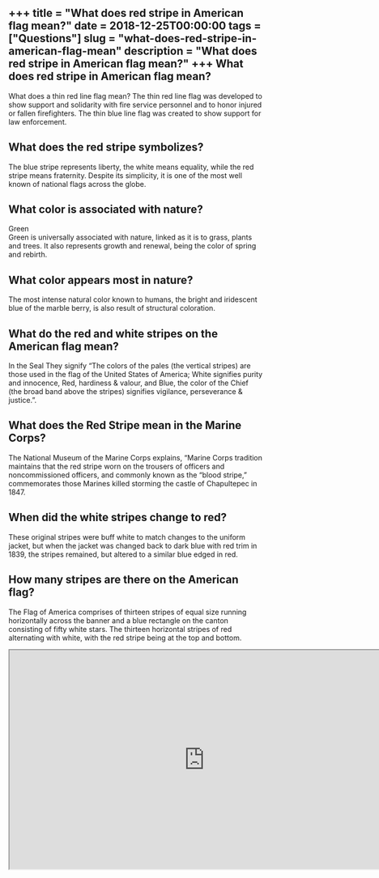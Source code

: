 +++
title = "What does red stripe in American flag mean?"
date = 2018-12-25T00:00:00
tags = ["Questions"]
slug = "what-does-red-stripe-in-american-flag-mean"
description = "What does red stripe in American flag mean?"
+++
What does red stripe in American flag mean?
-------------------------------------------

What does a thin red line flag mean? The thin red line flag was developed to show support and solidarity with fire service personnel and to honor injured or fallen firefighters. The thin blue line flag was created to show support for law enforcement.

What does the red stripe symbolizes?
------------------------------------

The blue stripe represents liberty, the white means equality, while the red stripe means fraternity. Despite its simplicity, it is one of the most well known of national flags across the globe.

What color is associated with nature?
-------------------------------------

Green  
Green is universally associated with nature, linked as it is to grass, plants and trees. It also represents growth and renewal, being the color of spring and rebirth.

What color appears most in nature?
----------------------------------

The most intense natural color known to humans, the bright and iridescent blue of the marble berry, is also result of structural coloration.

What do the red and white stripes on the American flag mean?
------------------------------------------------------------

In the Seal They signify “The colors of the pales (the vertical stripes) are those used in the flag of the United States of America; White signifies purity and innocence, Red, hardiness &amp; valour, and Blue, the color of the Chief (the broad band above the stripes) signifies vigilance, perseverance &amp; justice.”.

What does the Red Stripe mean in the Marine Corps?
--------------------------------------------------

The National Museum of the Marine Corps explains, “Marine Corps tradition maintains that the red stripe worn on the trousers of officers and noncommissioned officers, and commonly known as the “blood stripe,” commemorates those Marines killed storming the castle of Chapultepec in 1847.

When did the white stripes change to red?
-----------------------------------------

These original stripes were buff white to match changes to the uniform jacket, but when the jacket was changed back to dark blue with red trim in 1839, the stripes remained, but altered to a similar blue edged in red.

How many stripes are there on the American flag?
------------------------------------------------

The Flag of America comprises of thirteen stripes of equal size running horizontally across the banner and a blue rectangle on the canton consisting of fifty white stars. The thirteen horizontal stripes of red alternating with white, with the red stripe being at the top and bottom.

<iframe allow="accelerometer; autoplay; clipboard-write; encrypted-media; gyroscope; picture-in-picture" allowfullscreen="" class="__youtube_prefs__  epyt-is-override  no-lazyload" data-no-lazy="1" data-origheight="433" data-origwidth="770" data-skipgform_ajax_framebjll="" height="433" id="_ytid_34263" loading="lazy" src="https://www.youtube.com/embed/ZrA8Ic6tUvc?enablejsapi=1&autoplay=0&cc_load_policy=0&cc_lang_pref=&iv_load_policy=1&loop=0&modestbranding=0&rel=1&fs=1&playsinline=0&autohide=2&theme=dark&color=red&controls=1&" title="YouTube player" width="770"></iframe>